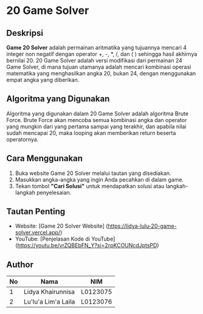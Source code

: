 # 20 Game Solver

## Deskripsi
**Game 20 Solver** adalah permainan aritmatika yang tujuannya mencari 4 integer non negatif dengan operator +, -, *, /, dan ( ) sehingga hasil akhirnya bernilai 20. 20 Game Solver adalah versi modifikasi dari permainan 24 Game Solver, di mana tujuan utamanya adalah mencari kombinasi operasi matematika yang menghasilkan angka 20, bukan 24, dengan menggunakan empat angka yang diberikan.

## Algoritma yang Digunakan
Algoritma yang digunakan dalam 20 Game Solver adalah algoritma Brute Force. Brute Force akan mencoba semua kombinasi angka dan operator yang mungkin dari yang pertama sampai yang terakhir, dan apabila nilai sudah mencapai 20, maka looping akan memberikan return beserta operatornya. 

## Cara Menggunakan
1. Buka website Game 20 Solver melalui tautan yang disediakan.
2. Masukkan angka-angka yang ingin Anda pecahkan di dalam game.
3. Tekan tombol **"Cari Solusi"** untuk mendapatkan solusi atau langkah-langkah penyelesaian.

## Tautan Penting
- Website: [Game 20 Solver Website] (https://lidya-lulu-20-game-solver.vercel.app/)
- YouTube: [Penjelasan Kode di YouTube] (https://youtu.be/vrZQBEbFN_Y?si=2rpKCOUNcdJptsPD)

## Author
| No  | Nama                 | NIM      |
| --- | -------------------- | -------- |
| 1   | Lidya Khairunnisa    | L0123075 |
| 2   | Lu'lu'a Lim'a Laila  | L0123076 |

